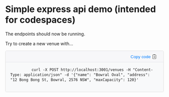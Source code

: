 # Simple express api demo (intended for codespaces)

The endpoints should now be running.

Try to create a new venue with...

<div style="border: 1px solid #ddd; border-radius: 4px; margin: 10px 0; overflow: hidden;">
    <div style="background-color: #f7f7f9; padding: 8px 15px; border-bottom: 1px solid #e1e1e8; text-align: right;">
        <button onclick="copyToClipboard('#curl-command')" style="background: none; border: none; color: #007bff; cursor: pointer;">
            <span style="vertical-align: middle;">Copy code</span>
            <img src="./icons8-clipboard-64.png" alt="Copy" style="width: 16px; vertical-align: middle;">
        </button>
    </div>
    <pre id="curl-command" style="margin: 0; padding: 15px; background-color: #f8f9fa; white-space: pre-wrap;">
        <code>curl -X POST http://localhost:3001/venues -H "Content-Type: application/json" -d '{"name": "Bowral Oval", "address": "12 Bong Bong St, Bowral, 2576 NSW", "maxCapacity": 120}'</code>
    </pre>
</div>

<script>
function copyToClipboard(element) {
    var text = document.querySelector(element).innerText;
    navigator.clipboard.writeText(text).then(function() {
        console.log('Text copied to clipboard');
    }).catch(function(err) {
        console.error('Error in copying text: ', err);
    });
}
</script>
